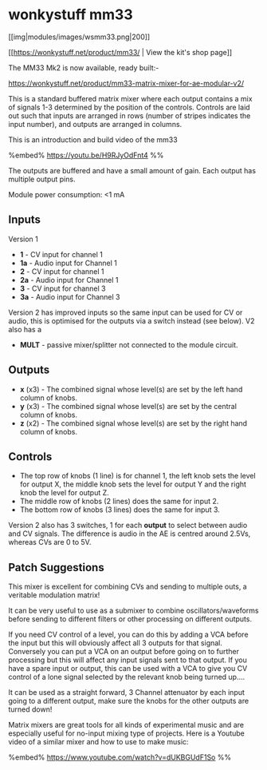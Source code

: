 # wonkystuff mm33
[[img|modules/images/wsmm33.png|200]]

[[https://wonkystuff.net/product/mm33/ | View the kit's shop page]]   

The MM33 Mk2 is now available, ready built:-

https://wonkystuff.net/product/mm33-matrix-mixer-for-ae-modular-v2/


This is a standard buffered matrix mixer where each output contains a mix of signals 1-3 determined by the position of the controls. Controls are laid out such that inputs are arranged in rows (number of stripes indicates the input number), and outputs are arranged in columns.

This is an introduction and build video of the mm33

%embed% https://youtu.be/H9RJyOdFnt4 %%

The outputs are buffered and have a small amount of gain. Each output has multiple output pins.

Module power consumption: <1 mA

## Inputs

Version 1
* **1** -  CV input for channel 1
* **1a** - Audio input for Channel 1 
* **2** - CV input for channel 1
* **2a** - Audio input for Channel 1 
* **3** - CV input for channel 3
* **3a** - Audio input for Channel 3

Version 2 has improved inputs so the same input can be used for CV or audio, this is optimised for the outputs via a switch instead (see below). V2 also has a 
* **MULT** - passive mixer/splitter not connected to the module circuit.

## Outputs

* **x** (x3) - The combined signal whose level(s) are set by the left hand column of knobs. 
* **y** (x3) - The combined signal whose level(s) are set by the central column of knobs.
* **z** (x2) - The combined signal whose level(s) are set by the right hand column of knobs. 

## Controls

* The top row of knobs (1 line) is for channel 1, the left knob sets the level for output X, the middle knob sets the level for output Y and the right knob the level for output Z.  
* The middle row of knobs (2 lines) does the same for input 2.
* The bottom row of knobs (3 lines) does the same for input 3.

Version 2 also has 3 switches, 1 for each **output** to select between audio and CV signals. The difference is audio in the AE is centred around 2.5Vs, whereas CVs are 0 to 5V.

## Patch Suggestions

This mixer is excellent for combining CVs and sending to multiple outs, a veritable modulation matrix! 

It can be very useful to use as a submixer to combine oscillators/waveforms before sending to different filters or other processing on different outputs.  

If you need CV control of a level, you can do this by adding a VCA before the input but this will obviously affect all 3 outputs for that signal.  Conversely you can put a VCA on an output before going on to further processing but this will affect any input signals sent to that output.  If you have a spare input or output, this can be used with a VCA to give you CV control of a lone signal selected by the relevant knob being turned up....

It can be used as a straight forward, 3 Channel attenuator by each input going to a different output, make sure the knobs for the other outputs are turned down!

Matrix mixers are great tools for all kinds of experimental music and are especially useful for no-input mixing type of projects. Here is a Youtube video of a similar mixer and how to use to make music:

%embed%  https://www.youtube.com/watch?v=dUKBGUdF1So %%
